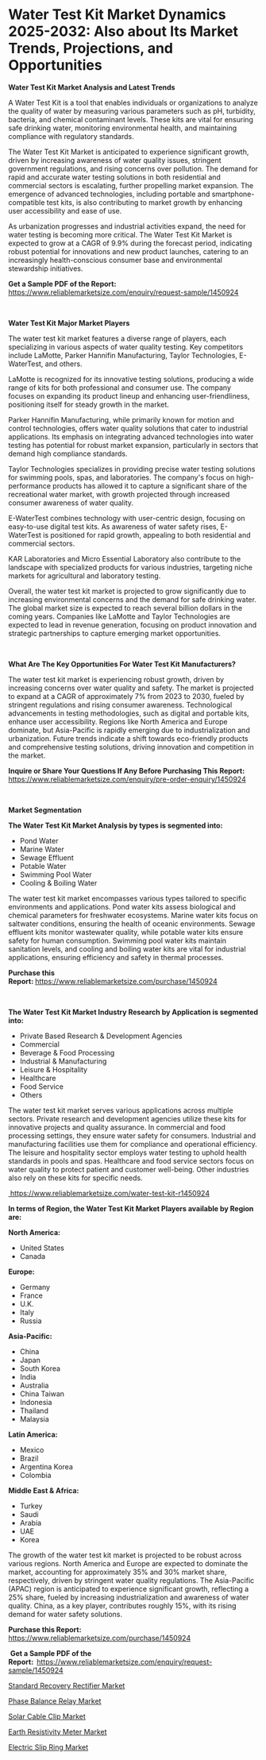 <p><h1>Water Test Kit Market Dynamics 2025-2032: Also about Its Market Trends, Projections, and Opportunities</h1></p><p><strong>Water Test Kit Market Analysis and Latest Trends</strong></p>
<p><p>A Water Test Kit is a tool that enables individuals or organizations to analyze the quality of water by measuring various parameters such as pH, turbidity, bacteria, and chemical contaminant levels. These kits are vital for ensuring safe drinking water, monitoring environmental health, and maintaining compliance with regulatory standards.</p><p>The Water Test Kit Market is anticipated to experience significant growth, driven by increasing awareness of water quality issues, stringent government regulations, and rising concerns over pollution. The demand for rapid and accurate water testing solutions in both residential and commercial sectors is escalating, further propelling market expansion. The emergence of advanced technologies, including portable and smartphone-compatible test kits, is also contributing to market growth by enhancing user accessibility and ease of use. </p><p>As urbanization progresses and industrial activities expand, the need for water testing is becoming more critical. The Water Test Kit Market is expected to grow at a CAGR of 9.9% during the forecast period, indicating robust potential for innovations and new product launches, catering to an increasingly health-conscious consumer base and environmental stewardship initiatives.</p></p>
<p><strong>Get a Sample PDF of the Report:&nbsp;</strong> <a href="https://www.reliablemarketsize.com/enquiry/request-sample/1450924?utm_campaign=2176&utm_medium=2&utm_source=Github&utm_content=ia&utm_term=06042025&utm_id=water-test-kit">https://www.reliablemarketsize.com/enquiry/request-sample/1450924</a></p>
<p>&nbsp;</p>
<p><strong>Water Test Kit Major Market Players</strong></p>
<p><p>The water test kit market features a diverse range of players, each specializing in various aspects of water quality testing. Key competitors include LaMotte, Parker Hannifin Manufacturing, Taylor Technologies, E-WaterTest, and others.</p><p>LaMotte is recognized for its innovative testing solutions, producing a wide range of kits for both professional and consumer use. The company focuses on expanding its product lineup and enhancing user-friendliness, positioning itself for steady growth in the market.</p><p>Parker Hannifin Manufacturing, while primarily known for motion and control technologies, offers water quality solutions that cater to industrial applications. Its emphasis on integrating advanced technologies into water testing has potential for robust market expansion, particularly in sectors that demand high compliance standards.</p><p>Taylor Technologies specializes in providing precise water testing solutions for swimming pools, spas, and laboratories. The company's focus on high-performance products has allowed it to capture a significant share of the recreational water market, with growth projected through increased consumer awareness of water quality.</p><p>E-WaterTest combines technology with user-centric design, focusing on easy-to-use digital test kits. As awareness of water safety rises, E-WaterTest is positioned for rapid growth, appealing to both residential and commercial sectors.</p><p>KAR Laboratories and Micro Essential Laboratory also contribute to the landscape with specialized products for various industries, targeting niche markets for agricultural and laboratory testing.</p><p>Overall, the water test kit market is projected to grow significantly due to increasing environmental concerns and the demand for safe drinking water. The global market size is expected to reach several billion dollars in the coming years. Companies like LaMotte and Taylor Technologies are expected to lead in revenue generation, focusing on product innovation and strategic partnerships to capture emerging market opportunities.</p></p>
<p>&nbsp;</p>
<p><strong>What Are The Key Opportunities For Water Test Kit Manufacturers?</strong></p>
<p><p>The water test kit market is experiencing robust growth, driven by increasing concerns over water quality and safety. The market is projected to expand at a CAGR of approximately 7% from 2023 to 2030, fueled by stringent regulations and rising consumer awareness. Technological advancements in testing methodologies, such as digital and portable kits, enhance user accessibility. Regions like North America and Europe dominate, but Asia-Pacific is rapidly emerging due to industrialization and urbanization. Future trends indicate a shift towards eco-friendly products and comprehensive testing solutions, driving innovation and competition in the market.</p></p>
<p><strong>Inquire or Share Your Questions If Any Before Purchasing This Report:</strong> <a href="https://www.reliablemarketsize.com/enquiry/pre-order-enquiry/1450924?utm_campaign=2176&utm_medium=2&utm_source=Github&utm_content=ia&utm_term=06042025&utm_id=water-test-kit">https://www.reliablemarketsize.com/enquiry/pre-order-enquiry/1450924</a></p>
<p>&nbsp;</p>
<p><strong>Market Segmentation</strong></p>
<p><strong>The Water Test Kit Market Analysis by types is segmented into:</strong></p>
<p><ul><li>Pond Water</li><li>Marine Water</li><li>Sewage Effluent</li><li>Potable Water</li><li>Swimming Pool Water</li><li>Cooling & Boiling Water</li></ul></p>
<p><p>The water test kit market encompasses various types tailored to specific environments and applications. Pond water kits assess biological and chemical parameters for freshwater ecosystems. Marine water kits focus on saltwater conditions, ensuring the health of oceanic environments. Sewage effluent kits monitor wastewater quality, while potable water kits ensure safety for human consumption. Swimming pool water kits maintain sanitation levels, and cooling and boiling water kits are vital for industrial applications, ensuring efficiency and safety in thermal processes.</p></p>
<p><strong>Purchase this Report:&nbsp;</strong><a href="https://www.reliablemarketsize.com/purchase/1450924?utm_campaign=2176&utm_medium=2&utm_source=Github&utm_content=ia&utm_term=06042025&utm_id=water-test-kit">https://www.reliablemarketsize.com/purchase/1450924</a></p>
<p>&nbsp;</p>
<p><strong>The Water Test Kit Market Industry Research by Application is segmented into:</strong></p>
<p><ul><li>Private Based Research & Development Agencies</li><li>Commercial</li><li>Beverage & Food Processing</li><li>Industrial & Manufacturing</li><li>Leisure & Hospitality</li><li>Healthcare</li><li>Food Service</li><li>Others</li></ul></p>
<p><p>The water test kit market serves various applications across multiple sectors. Private research and development agencies utilize these kits for innovative projects and quality assurance. In commercial and food processing settings, they ensure water safety for consumers. Industrial and manufacturing facilities use them for compliance and operational efficiency. The leisure and hospitality sector employs water testing to uphold health standards in pools and spas. Healthcare and food service sectors focus on water quality to protect patient and customer well-being. Other industries also rely on these kits for specific needs.</p></p>
<p><a href="https://www.reliablemarketsize.com/water-test-kit-r1450924?utm_campaign=2176&utm_medium=2&utm_source=Github&utm_content=ia&utm_term=06042025&utm_id=water-test-kit">&nbsp;https://www.reliablemarketsize.com/water-test-kit-r1450924</a></p>
<p><strong>In terms of Region, the Water Test Kit Market Players available by Region are:</strong></p>
<p>
    <p> <strong> North America: </strong>
        <ul>
            <li>United States</li>
            <li>Canada</li>
        </ul>
        </p> 
    <p> <strong> Europe: </strong>
        <ul>
            <li>Germany</li>
            <li>France</li>
            <li>U.K.</li>
            <li>Italy</li>
            <li>Russia</li>
        </ul>
        </p> 
    <p> <strong> Asia-Pacific: </strong>
        <ul>
            <li>China</li>
            <li>Japan</li>
            <li>South Korea</li>
            <li>India</li>
            <li>Australia</li>
            <li>China Taiwan</li>
            <li>Indonesia</li>
            <li>Thailand</li>
            <li>Malaysia</li>
        </ul>
        </p> 
    <p> <strong> Latin America: </strong>
        <ul>
            <li>Mexico</li>
            <li>Brazil</li>
            <li>Argentina Korea</li>
            <li>Colombia</li>
        </ul>
        </p> 
    <p> <strong> Middle East & Africa: </strong>
        <ul>
            <li>Turkey</li>
            <li>Saudi</li>
            <li>Arabia</li>
            <li>UAE</li>
            <li>Korea</li>
        </ul>
    </p>
    </p>
<p><p>The growth of the water test kit market is projected to be robust across various regions. North America and Europe are expected to dominate the market, accounting for approximately 35% and 30% market share, respectively, driven by stringent water quality regulations. The Asia-Pacific (APAC) region is anticipated to experience significant growth, reflecting a 25% share, fueled by increasing industrialization and awareness of water quality. China, as a key player, contributes roughly 15%, with its rising demand for water safety solutions.</p></p>
<p><strong>Purchase this Report: </strong><a href="https://www.reliablemarketsize.com/purchase/1450924?utm_campaign=2176&utm_medium=2&utm_source=Github&utm_content=ia&utm_term=06042025&utm_id=water-test-kit">https://www.reliablemarketsize.com/purchase/1450924</a></p>
<p>&nbsp;<strong>Get a Sample PDF of the Report:&nbsp;&nbsp;</strong><a href="https://www.reliablemarketsize.com/enquiry/request-sample/1450924?utm_campaign=2176&utm_medium=2&utm_source=Github&utm_content=ia&utm_term=06042025&utm_id=water-test-kit">https://www.reliablemarketsize.com/enquiry/request-sample/1450924</a></p>
<p><strong></strong></p>
<p><p><a href="https://github.com/careymartta6/Market-Research-Report-List-1/blob/main/standard-recovery-rectifier-market.md?utm_campaign=2176&utm_medium=2&utm_source=Github&utm_content=ia&utm_term=06042025&utm_id=water-test-kit">Standard Recovery Rectifier Market</a></p><p><a href="https://github.com/stuwinawisa/Market-Research-Report-List-1/blob/main/phase-balance-relay-market.md?utm_campaign=2176&utm_medium=2&utm_source=Github&utm_content=ia&utm_term=06042025&utm_id=water-test-kit">Phase Balance Relay Market</a></p><p><a href="https://github.com/phillpfantis/Market-Research-Report-List-1/blob/main/solar-cable-clip-market.md?utm_campaign=2176&utm_medium=2&utm_source=Github&utm_content=ia&utm_term=06042025&utm_id=water-test-kit">Solar Cable Clip Market</a></p><p><a href="https://github.com/asoauoldag3n/Market-Research-Report-List-1/blob/main/earth-resistivity-meter-market.md?utm_campaign=2176&utm_medium=2&utm_source=Github&utm_content=ia&utm_term=06042025&utm_id=water-test-kit">Earth Resistivity Meter Market</a></p><p><a href="https://github.com/casalalimo40/Market-Research-Report-List-1/blob/main/electric-slip-ring-market.md?utm_campaign=2176&utm_medium=2&utm_source=Github&utm_content=ia&utm_term=06042025&utm_id=water-test-kit">Electric Slip Ring Market</a></p></p>